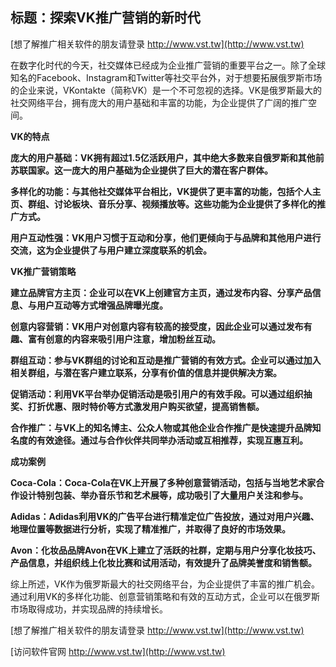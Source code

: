 ## **标题：探索VK推广营销的新时代**

[想了解推广相关软件的朋友请登录 http://www.vst.tw](http://www.vst.tw)

在数字化时代的今天，社交媒体已经成为企业推广营销的重要平台之一。除了全球知名的Facebook、Instagram和Twitter等社交平台外，对于想要拓展俄罗斯市场的企业来说，VKontakte（简称VK）是一个不可忽视的选择。VK是俄罗斯最大的社交网络平台，拥有庞大的用户基础和丰富的功能，为企业提供了广阔的推广空间。

**VK的特点**

**庞大的用户基础：VK拥有超过1.5亿活跃用户，其中绝大多数来自俄罗斯和其他前苏联国家。这一庞大的用户基础为企业提供了巨大的潜在客户群体。**

**多样化的功能：与其他社交媒体平台相比，VK提供了更丰富的功能，包括个人主页、群组、讨论板块、音乐分享、视频播放等。这些功能为企业提供了多样化的推广方式。**

**用户互动性强：VK用户习惯于互动和分享，他们更倾向于与品牌和其他用户进行交流，这为企业提供了与用户建立深度联系的机会。**

**VK推广营销策略**

**建立品牌官方主页：企业可以在VK上创建官方主页，通过发布内容、分享产品信息、与用户互动等方式增强品牌曝光度。**

**创意内容营销：VK用户对创意内容有较高的接受度，因此企业可以通过发布有趣、富有创意的内容来吸引用户注意，增加粉丝互动。**

**群组互动：参与VK群组的讨论和互动是推广营销的有效方式。企业可以通过加入相关群组，与潜在客户建立联系，分享有价值的信息并提供解决方案。**

**促销活动：利用VK平台举办促销活动是吸引用户的有效手段。可以通过组织抽奖、打折优惠、限时特价等方式激发用户购买欲望，提高销售额。**

**合作推广：与VK上的知名博主、公众人物或其他企业合作推广是快速提升品牌知名度的有效途径。通过与合作伙伴共同举办活动或互相推荐，实现互惠互利。**

**成功案例**

**Coca-Cola：Coca-Cola在VK上开展了多种创意营销活动，包括与当地艺术家合作设计特别包装、举办音乐节和艺术展等，成功吸引了大量用户关注和参与。**

**Adidas：Adidas利用VK的广告平台进行精准定位广告投放，通过对用户兴趣、地理位置等数据进行分析，实现了精准推广，并取得了良好的市场效果。**

**Avon：化妆品品牌Avon在VK上建立了活跃的社群，定期与用户分享化妆技巧、产品信息，并组织线上化妆比赛和试用活动，有效提升了品牌美誉度和销售额。**

综上所述，VK作为俄罗斯最大的社交网络平台，为企业提供了丰富的推广机会。通过利用VK的多样化功能、创意营销策略和有效的互动方式，企业可以在俄罗斯市场取得成功，并实现品牌的持续增长。

[想了解推广相关软件的朋友请登录 http://www.vst.tw](http://www.vst.tw)


[访问软件官网 http://www.vst.tw](http://www.vst.tw)
